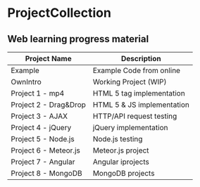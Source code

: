 # ProjectCollection
Web learning progress material
---
Project Name | Description
------ | ------
Example                 | Example Code from online
OwnIntro                | Working Project (WIP)
Project 1 - mp4         | HTML 5 tag implementation
Project 2 - Drag&Drop   | HTML 5 & JS implementation
Project 3 - AJAX        | HTTP/API request testing
Project 4 - jQuery      | jQuery implementation
Project 5 - Node.js     | Node.js testing
Project 6 - Meteor.js   | Meteor.js project
Project 7 - Angular     | Angular iprojects
Project 8 - MongoDB     | MongoDB projects